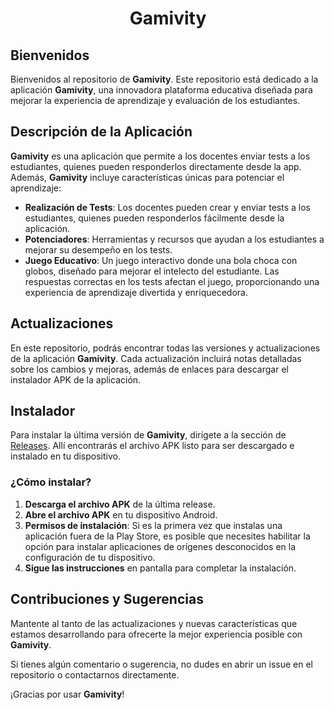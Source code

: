 <h1 align="center">Gamivity</h1>

## Bienvenidos

Bienvenidos al repositorio de **Gamivity**. Este repositorio está dedicado a la aplicación **Gamivity**, una innovadora plataforma educativa diseñada para mejorar la experiencia de aprendizaje y evaluación de los estudiantes.

## Descripción de la Aplicación

**Gamivity** es una aplicación que permite a los docentes enviar tests a los estudiantes, quienes pueden responderlos directamente desde la app. Además, **Gamivity** incluye características únicas para potenciar el aprendizaje:

- **Realización de Tests**: Los docentes pueden crear y enviar tests a los estudiantes, quienes pueden responderlos fácilmente desde la aplicación.
- **Potenciadores**: Herramientas y recursos que ayudan a los estudiantes a mejorar su desempeño en los tests.
- **Juego Educativo**: Un juego interactivo donde una bola choca con globos, diseñado para mejorar el intelecto del estudiante. Las respuestas correctas en los tests afectan el juego, proporcionando una experiencia de aprendizaje divertida y enriquecedora.

## Actualizaciones

En este repositorio, podrás encontrar todas las versiones y actualizaciones de la aplicación **Gamivity**. Cada actualización incluirá notas detalladas sobre los cambios y mejoras, además de enlaces para descargar el instalador APK de la aplicación.

## Instalador

Para instalar la última versión de **Gamivity**, dirígete a la sección de [Releases](https://github.com/tu-usuario/tu-repositorio/releases). Allí encontrarás el archivo APK listo para ser descargado e instalado en tu dispositivo.

### ¿Cómo instalar?

1. **Descarga el archivo APK** de la última release.
2. **Abre el archivo APK** en tu dispositivo Android.
3. **Permisos de instalación**: Si es la primera vez que instalas una aplicación fuera de la Play Store, es posible que necesites habilitar la opción para instalar aplicaciones de orígenes desconocidos en la configuración de tu dispositivo.
4. **Sigue las instrucciones** en pantalla para completar la instalación.

## Contribuciones y Sugerencias

Mantente al tanto de las actualizaciones y nuevas características que estamos desarrollando para ofrecerte la mejor experiencia posible con **Gamivity**.

Si tienes algún comentario o sugerencia, no dudes en abrir un issue en el repositorio o contactarnos directamente.

¡Gracias por usar **Gamivity**!
